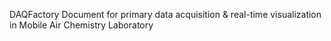 DAQFactory Document for primary data acquisition & real-time visualization in
Mobile Air Chemistry Laboratory

